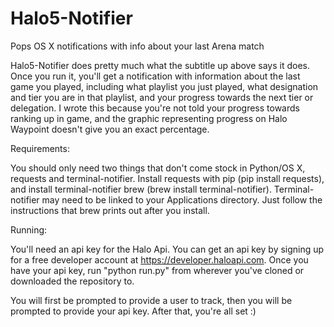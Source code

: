 # Halo5-Notifier
Pops OS X notifications with info about your last Arena match

Halo5-Notifier does pretty much what the subtitle up above says it does. Once you run it, you'll get a notification with information about the last game you played, including what playlist you just played, what designation and tier you are in that playlist, and your progress towards the next tier or delegation. I wrote this because you're not told your progress towards ranking up in game, and the graphic representing progress on Halo Waypoint doesn't give you an exact percentage.

Requirements:

You should only need two things that don't come stock in Python/OS X, requests and terminal-notifier. Install requests with pip (pip install requests), and install terminal-notifier brew (brew install terminal-notifier). Terminal-notifier may need to be linked to your Applications directory. Just follow the instructions that brew prints out after you install.

Running:

You'll need an api key for the Halo Api. You can get an api key by signing up for a free developer account at https://developer.haloapi.com. Once you have your api key, run "python run.py" from wherever you've cloned or downloaded the repository to.

You will first be prompted to provide a user to track, then you will be prompted to provide your api key. After that, you're all set :)
